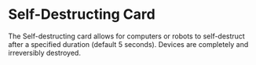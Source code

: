 # Self-Destructing Card

The Self-destructing card allows for computers or robots to self-destruct after a specified duration (default 5 seconds). Devices are completely and irreversibly destroyed. 